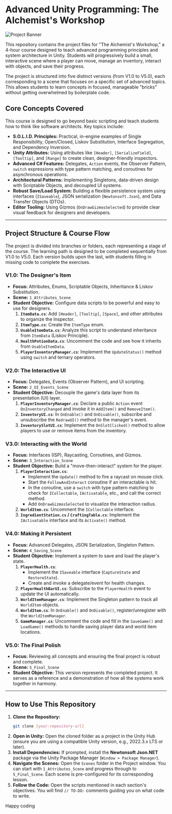 # Advanced Unity Programming: The Alchemist's Workshop

![Project Banner](https://via.placeholder.com/800x200.png?text=Advanced+Unity+Programming+Course)

This repository contains the project files for "The Alchemist's Workshop," a 4-hour course designed to teach advanced programming principles and system architecture in Unity. Students will progressively build a small, interactive scene where a player can move, manage an inventory, interact with objects, and save their progress.

The project is structured into five distinct versions (from V1.0 to V5.0), each corresponding to a scene that focuses on a specific set of advanced topics. This allows students to learn concepts in focused, manageable "bricks" without getting overwhelmed by boilerplate code.

## Core Concepts Covered

This course is designed to go beyond basic scripting and teach students how to think like software architects. Key topics include:

*   **S.O.L.I.D. Principles:** Practical, in-engine examples of Single Responsibility, Open/Closed, Liskov Substitution, Interface Segregation, and Dependency Inversion.
*   **Unity Attributes:** Using attributes like `[Header]`, `[SerializeField]`, `[Tooltip]`, and `[Range]` to create clean, designer-friendly inspectors.
*   **Advanced C# Features:** Delegates, `Action` events, the Observer Pattern, `switch` expressions with type pattern matching, and coroutines for asynchronous operations.
*   **Architectural Patterns:** Implementing Singletons, data-driven design with Scriptable Objects, and decoupled UI systems.
*   **Robust Save/Load System:** Building a flexible persistence system using interfaces (`ISaveable`), JSON serialization (`Newtonsoft.Json`), and Data Transfer Objects (DTOs).
*   **Editor Tooling:** Using Gizmos (`OnDrawGizmosSelected`) to provide clear visual feedback for designers and developers.

---

## Project Structure & Course Flow

The project is divided into branches or folders, each representing a stage of the course. The learning path is designed to be completed sequentially from V1.0 to V5.0. Each version builds upon the last, with students filling in missing code to complete the exercises.

### **V1.0: The Designer's Item**
*   **Focus:** Attributes, Enums, Scriptable Objects, Inheritance & Liskov Substitution.
*   **Scene:** `1_Attributes_Scene`
*   **Student Objective:** Configure data scripts to be powerful and easy to use for designers.
    1.  **`ItemData.cs`**: Add `[Header]`, `[Tooltip]`, `[Space]`, and other attributes to organize the Inspector.
    2.  **`ItemType.cs`**: Create the `ItemType` enum.
    3.  **`UsableItemData.cs`**: Analyze this script to understand inheritance from `ItemData` (Liskov Principle).
    4.  **`HealthPotionData.cs`**: Uncomment the code and see how it inherits from `UsableItemData`.
    5.  **`PlayerInventoryManager.cs`**: Implement the `UpdateStatus()` method using `switch` and ternary operators.

### **V2.0: The Interactive UI**
*   **Focus:** Delegates, Events (Observer Pattern), and UI scripting.
*   **Scene:** `2_UI_Events_Scene`
*   **Student Objective:** Decouple the game's data layer from its presentation (UI) layer.
    1.  **`PlayerInventoryManager.cs`**: Declare a public `Action` event `OnInventoryChanged` and invoke it in `AddItem()` and `RemoveItem()`.
    2.  **`InventoryUI.cs`**: In `OnEnable()` and `OnDisable()`, subscribe and unsubscribe the `RedrawUI()` method to the manager's event.
    3.  **`InventorySlotUI.cs`**: Implement the `OnSlotClicked()` method to allow players to use or remove items from the inventory.

### **V3.0: Interacting with the World**
*   **Focus:** Interfaces (ISP), Raycasting, Coroutines, and Gizmos.
*   **Scene:** `3_Interaction_Scene`
*   **Student Objective:** Build a "move-then-interact" system for the player.
    1.  **`PlayerInteraction.cs`**: 
        *   Implement the `Update()` method to fire a raycast on mouse click.
        *   Start the `FollowAndInteract` coroutine if an interactable is hit.
        *   In the coroutine, use a `switch` with type pattern matching to check for `ICollectable`, `IActivatable`, etc., and call the correct method.
        *   Add `OnDrawGizmosSelected` to visualize the interaction radius.
    2.  **`WorldItem.cs`**: Uncomment the `ICollectable` interface.
    3.  **`IngredientStation.cs` / `CraftingTable.cs`**: Implement the `IActivatable` interface and its `Activate()` method.

### **V4.0: Making it Persistent**
*   **Focus:** Advanced Delegates, JSON Serialization, Singleton Pattern.
*   **Scene:** `4_Saving_Scene`
*   **Student Objective:** Implement a system to save and load the player's state.
    1.  **`PlayerHealth.cs`**: 
        *   Implement the `ISaveable` interface (`CaptureState` and `RestoreState`).
        *   Create and invoke a delegate/event for health changes.
    2.  **`PlayerHealthBarUI.cs`**: Subscribe to the `PlayerHealth` event to update the UI automatically.
    3.  **`WorldItemManager.cs`**: Implement the Singleton pattern to track all `WorldItem` objects.
    4.  **`WorldItem.cs`**: In `OnEnable()` and `OnDisable()`, register/unregister with the `WorldItemManager`.
    5.  **`GameManager.cs`**: Uncomment the code and fill in the `SaveGame()` and `LoadGame()` methods to handle saving player data and world item locations.

### **V5.0: The Final Polish**
*   **Focus:** Reviewing all concepts and ensuring the final project is robust and complete.
*   **Scene:** `5_Final_Scene`
*   **Student Objective:** This version represents the completed project. It serves as a reference and a demonstration of how all the systems work together in harmony.

---

## How to Use This Repository

1.  **Clone the Repository:**
    ```bash
    git clone [your-repository-url]
    ```
2.  **Open in Unity:** Open the cloned folder as a project in the Unity Hub (ensure you are using a compatible Unity version, e.g., 2022.3.x LTS or later).
3.  **Install Dependencies:** If prompted, install the **Newtonsoft Json.NET** package via the Unity Package Manager (`Window > Package Manager`).
4.  **Navigate the Scenes:** Open the `Scenes` folder in the Project window. You can start with `1_Attributes_Scene` and progress through to `5_Final_Scene`. Each scene is pre-configured for its corresponding lesson.
5.  **Follow the Code:** Open the scripts mentioned in each section's objectives. You will find `// TO-DO:` comments guiding you on what code to write.

Happy coding

